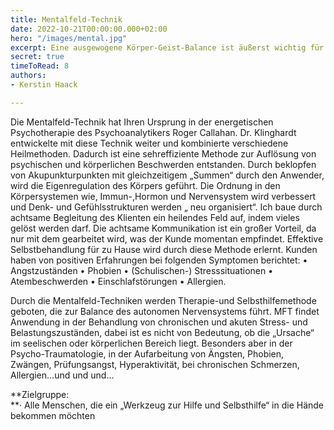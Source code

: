 ```yaml
---
title: Mentalfeld-Technik
date: 2022-10-21T00:00:00.000+02:00
hero: "/images/mental.jpg"
excerpt: Eine ausgewogene Körper-Geist-Balance ist äußerst wichtig für das Wohlbefinden.
secret: true
timeToRead: 8
authors:
- Kerstin Haack

---
```

Die Mentalfeld-Technik hat Ihren Ursprung in der energetischen Psychotherapie des Psychoanalytikers Roger Callahan. Dr. Klinghardt entwickelte mit diese Technik weiter und kombinierte verschiedene Heilmethoden. Dadurch ist eine sehreffiziente Methode zur Auflösung von psychischen und körperlichen Beschwerden entstanden. Durch beklopfen von Akupunkturpunkten mit gleichzeitigem „Summen“ durch den Anwender, wird die Eigenregulation des Körpers geführt. Die Ordnung in den Körpersystemen wie, Immun-,Hormon und Nervensystem wird verbessert und Denk- und Gefühlsstrukturen werden „ neu organisiert“. Ich baue durch achtsame Begleitung des Klienten ein heilendes Feld auf, indem vieles gelöst werden darf. Die achtsame Kommunikation ist ein großer Vorteil, da nur mit dem gearbeitet wird, was der Kunde momentan empfindet. Effektive Selbstbehandlung für zu Hause wird durch diese Methode erlernt. Kunden haben von positiven Erfahrungen bei folgenden Symptomen berichtet: • Angstzuständen • Phobien • (Schulischen-) Stresssituationen • Atembeschwerden • Einschlafstörungen • Allergien.

Durch die Mentalfeld-Techniken werden Therapie-und Selbsthilfemethode geboten, die zur Balance des autonomen Nervensystems führt. MFT findet Anwendung in der Behandlung von chronischen und akuten Stress- und Belastungszuständen, dabei ist es nicht von Bedeutung, ob die „Ursache“ im seelischen oder körperlichen Bereich liegt. Besonders aber in der Psycho-Traumatologie, in der Aufarbeitung von Ängsten, Phobien, Zwängen, Prüfungsangst, Hyperaktivität, bei chronischen Schmerzen, Allergien…und und und…

**Zielgruppe:  
 **· Alle Menschen, die ein „Werkzeug zur Hilfe und Selbsthilfe“ in die Hände bekommen möchten